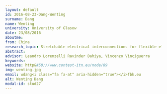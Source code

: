 ```yaml
---
layout: default 
id: 2016-08-23-Dang-Wenting
surname: Dang
name: Wenting
university: University of Glasow
date: 23/08/2016
aboutme: 
from: China
research_topic: Stretchable electrical interconnections for flexible electronics
abstract: 
advisor: Leandro Lorenzelli Ravinder Dahiya, Vincenzo Vinciguerra
keywords: 
website: http&#58;//www.contest-itn.eu/node/89
img: wenting.jpg
email: wdang<i class="fa fa-at" aria-hidden="true"></i>fbk.eu
alt: Wenting Dang
modal-id: stud27
---
```

